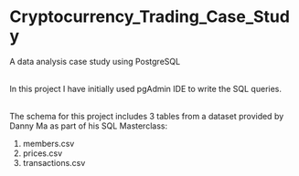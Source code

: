 # Cryptocurrency_Trading_Case_Study
A data analysis case study using PostgreSQL
<br />
<br />

In this project I have initially used pgAdmin IDE to write the SQL queries.
<br />
<br />

The schema for this project includes 3 tables from a dataset provided by Danny Ma as part of his SQL Masterclass:
1. members.csv
2. prices.csv
3. transactions.csv
